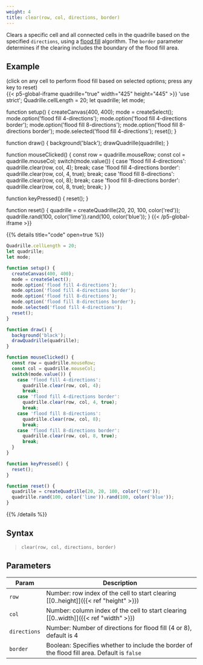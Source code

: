 ```yaml
---
weight: 4
title: clear(row, col, directions, border)
---
```


Clears a specific cell and all connected cells in the quadrille based on the specified `directions`, using a [flood fill](https://en.wikipedia.org/wiki/Flood_fill) algorithm. The `border` parameter determines if the clearing includes the boundary of the flood fill area.

## Example

(click on any cell to perform flood fill based on selected options; press any key to reset)\
{{< p5-global-iframe quadrille="true" width="425" height="445" >}}
'use strict';
Quadrille.cellLength = 20;
let quadrille;
let mode;

function setup() {
  createCanvas(400, 400);
  mode = createSelect();
  mode.option('flood fill 4-directions');
  mode.option('flood fill 4-directions border');
  mode.option('flood fill 8-directions');
  mode.option('flood fill 8-directions border');
  mode.selected('flood fill 4-directions');
  reset();
}

function draw() {
  background('black');
  drawQuadrille(quadrille);
}

function mouseClicked() {
  const row = quadrille.mouseRow;
  const col = quadrille.mouseCol;
  switch(mode.value()) {
    case 'flood fill 4-directions':
      quadrille.clear(row, col, 4);
      break;
    case 'flood fill 4-directions border':
      quadrille.clear(row, col, 4, true);
      break;
    case 'flood fill 8-directions':
      quadrille.clear(row, col, 8);
      break;
    case 'flood fill 8-directions border':
      quadrille.clear(row, col, 8, true);
      break;
  }
}

function keyPressed() {
  reset();
}

function reset() {
  quadrille = createQuadrille(20, 20, 100, color('red'));
  quadrille.rand(100, color('lime')).rand(100, color('blue'));
}
{{< /p5-global-iframe >}}

{{% details title="code" open=true %}}
```js
Quadrille.cellLength = 20;
let quadrille;
let mode;

function setup() {
  createCanvas(400, 400);
  mode = createSelect();
  mode.option('flood fill 4-directions');
  mode.option('flood fill 4-directions border');
  mode.option('flood fill 8-directions');
  mode.option('flood fill 8-directions border');
  mode.selected('flood fill 4-directions');
  reset();
}

function draw() {
  background('black');
  drawQuadrille(quadrille);
}

function mouseClicked() {
  const row = quadrille.mouseRow;
  const col = quadrille.mouseCol;
  switch(mode.value()) {
    case 'flood fill 4-directions':
      quadrille.clear(row, col, 4);
      break;
    case 'flood fill 4-directions border':
      quadrille.clear(row, col, 4, true);
      break;
    case 'flood fill 8-directions':
      quadrille.clear(row, col, 8);
      break;
    case 'flood fill 8-directions border':
      quadrille.clear(row, col, 8, true);
      break;
  }
}

function keyPressed() {
  reset();
}

function reset() {
  quadrille = createQuadrille(20, 20, 100, color('red'));
  quadrille.rand(100, color('lime')).rand(100, color('blue'));
}
```
{{% /details %}}

## Syntax

> `clear(row, col, directions, border)`

## Parameters

| Param        | Description                                                                                 |
|--------------|---------------------------------------------------------------------------------------------|
| `row`        | Number: row index of the cell to start clearing [[0..height]]({{< ref "height" >}})       |
| `col`        | Number: column index of the cell to start clearing [[0..width]]({{< ref "width" >}})      |
| `directions` | Number: Number of directions for flood fill (4 or 8), default is 4                          |
| `border`     | Boolean: Specifies whether to include the border of the flood fill area. Default is `false` |